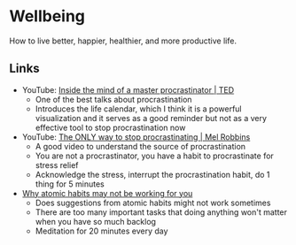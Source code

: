 # Wellbeing

How to live better, happier, healthier, and more productive life.

## Links

- YouTube:
  [Inside the mind of a master procrastinator | TED](https://youtu.be/arj7oStGLkU)
  - One of the best talks about procrastination
  - Introduces the life calendar, which I think it is a powerful visualization
    and it serves as a good reminder but not as a very effective tool to stop
    procrastination now
- YouTube:
  [The ONLY way to stop procrastinating | Mel Robbins](https://youtu.be/4x7MkLDGnu8)
  - A good video to understand the source of procrastination
  - You are not a procrastinator, you have a habit to procrastinate for stress
    relief
  - Acknowledge the stress, interrupt the procrastination habit, do 1 thing for
    5 minutes
- [Why atomic habits may not be working for you](https://www.krishnabharadwaj.info/why-atomic-habits-may-not-be-working-for-you/)
  - Does suggestions from atomic habits might not work sometimes
  - There are too many important tasks that doing anything won't matter when you
    have so much backlog
  - Meditation for 20 minutes every day
